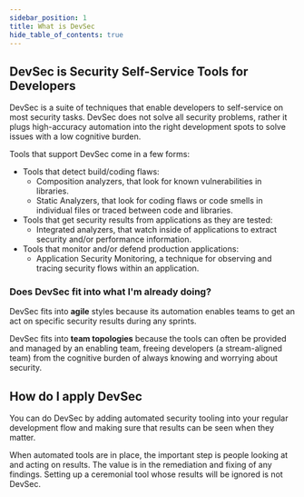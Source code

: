 ```yaml
---
sidebar_position: 1
title: What is DevSec
hide_table_of_contents: true
---
```


## DevSec is Security Self-Service Tools for Developers

DevSec is a suite of techniques that enable developers to self-service on most security tasks. DevSec does not solve all security problems, rather it plugs high-accuracy automation into the right development spots to solve issues with a low cognitive burden.

Tools that support DevSec come in a few forms:
- Tools that detect build/coding flaws:
  - Composition analyzers, that look for known vulnerabilities in libraries.
  - Static Analyzers, that look for coding flaws or code smells in individual files or traced between code and libraries.
- Tools that get security results from applications as they are tested:
  - Integrated analyzers, that watch inside of applications to extract security and/or performance information.
- Tools that monitor and/or defend production applications:
  - Application Security Monitoring, a technique for observing and tracing security flows within an application.

### Does DevSec fit into what I'm already doing?

DevSec fits into **agile** styles because its automation enables teams to get an act on specific security results during any sprints.

DevSec fits into **team topologies** because the tools can often be provided and managed by an enabling team, freeing developers (a stream-aligned team) from the cognitive burden of always knowing and worrying about security.

## How do I apply DevSec

You can do DevSec by adding automated security tooling into your regular development flow and making sure that results can be seen when they matter. 

When automated tools are in place, the important step is people looking at and acting on results. The value is in the remediation and fixing of any findings. Setting up a ceremonial tool whose results will be ignored is not DevSec.